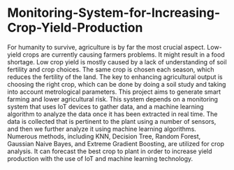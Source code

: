 # Monitoring-System-for-Increasing-Crop-Yield-Production

For humanity to survive, agriculture is by far the most crucial aspect. Low-yield crops are currently causing farmers problems. It might result in a food shortage. Low crop yield is mostly caused by a lack of understanding of soil fertility and crop choices. The same crop is chosen each season, which reduces the fertility of the land. The key to enhancing agricultural output is choosing the right crop, which can be done by doing a soil study and taking into account metrological parameters. This project aims to generate smart farming and lower agricultural risk. This system depends on a monitoring system that uses IoT devices to gather data, and a machine learning algorithm to analyze the data once it has been extracted in real time. The data is collected that is pertinent to the plant using a number of sensors, and then we further analyze it using machine learning algorithms. Numerous methods, including KNN, Decision Tree, Random Forest, Gaussian Naive Bayes, and Extreme Gradient Boosting, are utilized for crop analysis. It can forecast the best crop to plant in order to increase yield production with the use of IoT and machine learning technology.

